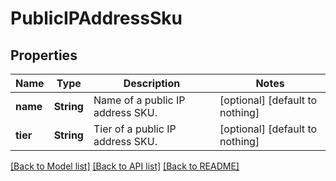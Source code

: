 # PublicIPAddressSku


## Properties
Name | Type | Description | Notes
------------ | ------------- | ------------- | -------------
**name** | **String** | Name of a public IP address SKU. | [optional] [default to nothing]
**tier** | **String** | Tier of a public IP address SKU. | [optional] [default to nothing]


[[Back to Model list]](../README.md#models) [[Back to API list]](../README.md#api-endpoints) [[Back to README]](../README.md)


